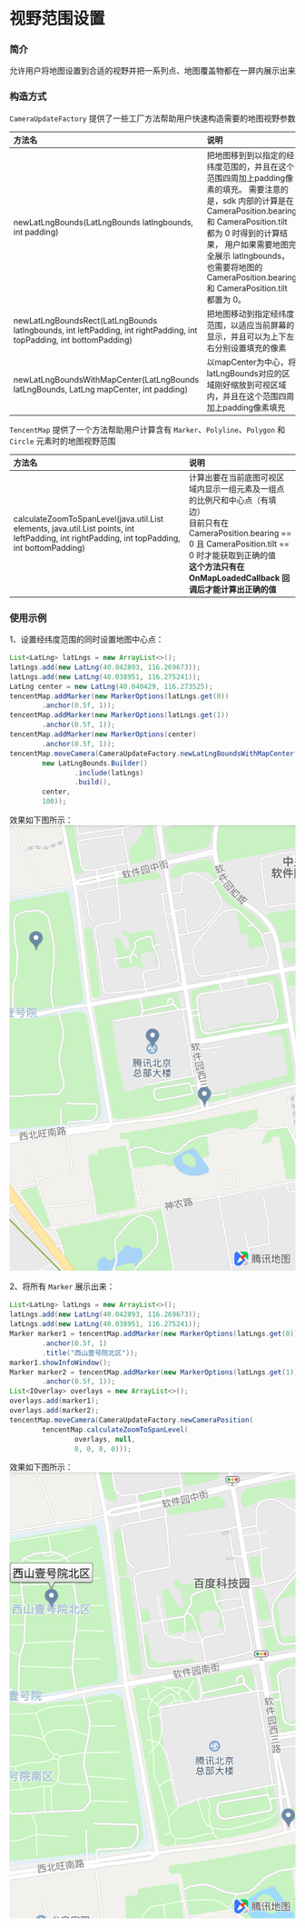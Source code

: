 # 视野范围设置

### 简介

允许用户将地图设置到合适的视野并把一系列点、地图覆盖物都在一屏内展示出来

### 构造方式

`CameraUpdateFactory` 提供了一些工厂方法帮助用户快速构造需要的地图视野参数

| 方法名 | 说明 |
| :- | :- |
| newLatLngBounds(LatLngBounds latlngbounds, int padding) | 把地图移到到以指定的经纬度范围的，并且在这个范围四周加上padding像素的填充。 需要注意的是，sdk 内部的计算是在CameraPosition.bearing 和 CameraPosition.tilt 都为 0 时得到的计算结果， 用户如果需要地图完全展示 latlngbounds，也需要将地图的 CameraPosition.bearing 和 CameraPosition.tilt 都置为 0。 |
| newLatLngBoundsRect(LatLngBounds latlngbounds, int leftPadding, int rightPadding, int topPadding, int bottomPadding) | 把地图移动到指定经纬度范围，以适应当前屏幕的显示，并且可以为上下左右分别设置填充的像素 |
| newLatLngBoundsWithMapCenter(LatLngBounds latLngBounds, LatLng mapCenter, int padding) | 以mapCenter为中心，将latLngBounds对应的区域刚好缩放到可视区域内，并且在这个范围四周加上padding像素填充 |

`TencentMap` 提供了一个方法帮助用户计算含有 `Marker`、`Polyline`、`Polygon` 和 `Circle` 元素时的地图视野范围

| 方法名 | 说明 |
| :- | :- |
| calculateZoomToSpanLevel(java.util.List<IOverlay> elements, java.util.List<LatLng> points, int leftPadding, int rightPadding, int topPadding, int bottomPadding) | 计算出要在当前底图可视区域内显示一组元素及一组点的比例尺和中心点（有填边）<br>目前只有在 CameraPosition.bearing == 0 且 CameraPosition.tilt == 0 时才能获取到正确的值<br>__这个方法只有在 OnMapLoadedCallback 回调后才能计算出正确的值__ |

### 使用示例

1、设置经纬度范围的同时设置地图中心点：

```java
List<LatLng> latLngs = new ArrayList<>();
latLngs.add(new LatLng(40.042893, 116.269673));
latLngs.add(new LatLng(40.038951, 116.275241));
LatLng center = new LatLng(40.040429, 116.273525);
tencentMap.addMarker(new MarkerOptions(latLngs.get(0))
        .anchor(0.5f, 1));
tencentMap.addMarker(new MarkerOptions(latLngs.get(1))
        .anchor(0.5f, 1));
tencentMap.addMarker(new MarkerOptions(center)
        .anchor(0.5f, 1));
tencentMap.moveCamera(CameraUpdateFactory.newLatLngBoundsWithMapCenter(
        new LatLngBounds.Builder()
                .include(latLngs)
                .build(),
        center,
        100));
```

效果如下图所示：
![设置经纬度范围同时设置中心点](../images/camera/latlng-bound-with-center.png)

2、将所有 `Marker` 展示出来：

```java
List<LatLng> latLngs = new ArrayList<>();
latLngs.add(new LatLng(40.042893, 116.269673));
latLngs.add(new LatLng(40.038951, 116.275241));
Marker marker1 = tencentMap.addMarker(new MarkerOptions(latLngs.get(0))
        .anchor(0.5f, 1)
        .title("西山壹号院北区"));
marker1.showInfoWindow();
Marker marker2 = tencentMap.addMarker(new MarkerOptions(latLngs.get(1))
        .anchor(0.5f, 1));
List<IOverlay> overlays = new ArrayList<>();
overlays.add(marker1);
overlays.add(marker2);
tencentMap.moveCamera(CameraUpdateFactory.newCameraPosition(
        tencentMap.calculateZoomToSpanLevel(
                overlays, null,
                0, 0, 0, 0)));
```

效果如下图所示：
![显示所有marker](../images/camera/marker-bound.png)